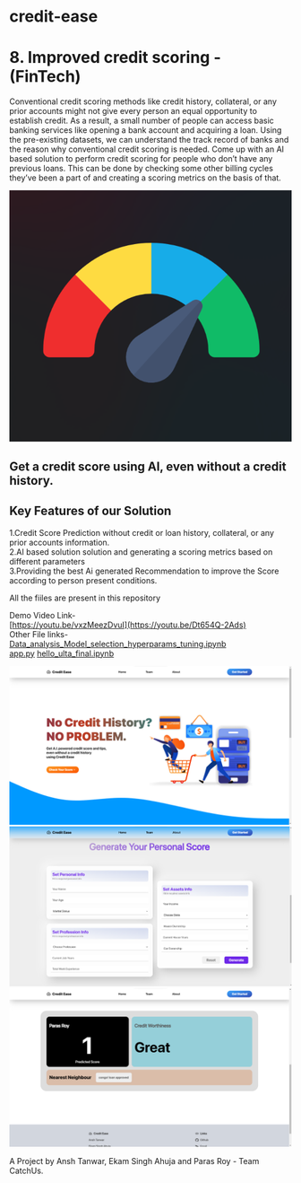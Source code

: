 # credit-ease

# 8. Improved credit scoring - (FinTech)

Conventional credit scoring methods like credit history, collateral, or any prior accounts might not give every person an equal opportunity to establish credit. As a result, a small number of people can access basic banking services like opening a bank account and acquiring a loan. Using the pre-existing datasets, we can understand the track record of banks and the reason why conventional credit scoring is needed. Come up with an AI based solution to perform credit scoring for people who don’t have any previous loans. This can be done by checking some other billing cycles they’ve been a part of and creating a scoring metrics on the basis of that.

![logo](logo.png "Logo")

## Get a credit score using AI, even without a credit history.  

## Key Features of our Solution     
  1.Credit Score Prediction without credit or loan history, collateral, or any prior accounts information.  
  2.AI based solution solution and generating a scoring metrics based on different parameters  
  3.Providing the best Ai generated Recommendation to improve the Score according to person present conditions.  



All the fiiles are present in this repository 

Demo Video Link-   
[https://youtu.be/vxzMeezDvuI](https://youtu.be/Dt654Q-2Ads)  
Other File links-  
[Data_analysis_Model_selection_hyperparams_tuning.ipynb](Data_analysis_Model_selection_hyperparams_tuning.ipynb)  
[app.py](app.py) 
[hello_ulta_final.ipynb](hello_ulta_final.ipynb)
                     
![credit ease](home.png)
![credit ease](form.png)
![credit ease](result.png)

A Project by Ansh Tanwar, Ekam Singh Ahuja and Paras Roy - Team CatchUs.
